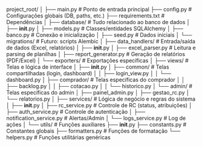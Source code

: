 project_root/
│
├── main.py                  # Ponto de entrada principal
├── config.py                # Configurações globais (DB, paths, etc.)
├── requirements.txt         # Dependências
│
├── database/                # Tudo relacionado ao banco de dados
│   ├── __init__.py
│   ├── models.py            # Classes/entidades SQLAlchemy
│   ├── banco.py             # Conexão e inicialização
│   ├── seed.py              # Dados iniciais
│   └── migrations/          # Futuro: scripts Alembic
│
├── data_handlers/           # Entrada/saída de dados (Excel, relatórios)
│   ├── __init__.py
│   ├── excel_parser.py      # Leitura e parsing de planilhas
│   ├── report_generator.py  # Geração de relatórios (PDF/Excel)
│   └── exporters/           # Exportações específicas
│
├── views/                   # Telas e lógica de interface
│   ├── __init__.py
│   ├── common/              # Telas compartilhadas (login, dashboard)
│   │   ├── login_view.py
│   │   └── dashboard.py
│   ├── comprador/           # Telas específicas do comprador
│   │   ├── backlog.py
│   │   ├── cotacao.py
│   │   └── historico.py
│   └── admin/               # Telas específicas do admin
│       ├── painel_admin.py
│       ├── gestao_rc.py
│       └── relatorios.py
│
├── services/                # Lógica de negócio e regras do sistema
│   ├── __init__.py
│   ├── rc_service.py        # Controle de RC (status, atribuições)
│   ├── auth_service.py      # Controle de autenticação
│   ├── notification_service.py  # Alertas/Admin
│   └── logs_service.py      # Log de ações
│
└── utils/                   # Funções auxiliares
    ├── __init__.py
    ├── constants.py         # Constantes globais
    ├── formatters.py        # Funções de formatação
    └── helpers.py           # Funções utilitárias genéricas